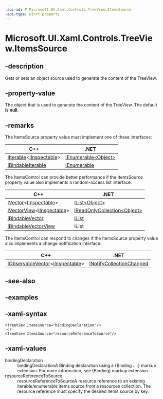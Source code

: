 ```yaml
---
-api-id: P:Microsoft.UI.Xaml.Controls.TreeView.ItemsSource
-api-type: winrt property
---
```

<!-- Property syntax.
public object ItemsSource { get;  set; }
-->

# Microsoft.UI.Xaml.Controls.TreeView.ItemsSource


## -description

Gets or sets an object source used to generate the content of the TreeView.


## -property-value

The object that is used to generate the content of the TreeView. The default is **null**.


## -remarks

The ItemsSource property value must implement one of these interfaces:

| C++ | .NET |
| -- | -- |
| [IIterable](/uwp/api/windows.foundation.collections.iiterable_t_)&lt;[IInspectable](/windows/win32/api/inspectable/nn-inspectable-iinspectable)&gt; | [IEnumerable&lt;Object&gt;](/dotnet/api/system.collections.generic.ienumerable-1?view=dotnet-uwp-10.0&preserve-view=true) |
| [IBindableIterable](/uwp/api/windows.ui.xaml.interop.ibindableiterable) | [IEnumerable](/dotnet/api/system.collections.ienumerable?view=dotnet-uwp-10.0&preserve-view=true) |

The ItemsControl can provide better performance if the ItemsSource property value also implements a random-access list interface:

| C++ | .NET |
| -- | -- |
| [IVector](/uwp/api/windows.foundation.collections.ivector_t_)&lt;[IInspectable](/windows/win32/api/inspectable/nn-inspectable-iinspectable)&gt; | [IList&lt;Object&gt;](/dotnet/api/system.collections.generic.ilist-1?view=dotnet-uwp-10.0&preserve-view=true) |
| [IVectorView](/uwp/api/windows.foundation.collections.ivectorview_t_)&lt;[IInspectable](/windows/win32/api/inspectable/nn-inspectable-iinspectable)&gt; | [IReadOnlyCollection&lt;Object&gt;](/dotnet/api/system.collections.generic.ireadonlylist-1?view=dotnet-uwp-10.0&preserve-view=true) |
| [IBindableVector](/uwp/api/windows.ui.xaml.interop.ibindablevector) | [IList](/dotnet/api/system.collections.ilist?view=dotnet-uwp-10.0&preserve-view=true) |
| [IBindableVectorView](/uwp/api/windows.ui.xaml.interop.ibindablevectorview) | IList |

The ItemsControl can respond to changes if the ItemsSource property value also implements a change notification interface:

| C++ | .NET |
| -- | -- |
| [IObservableVector](/uwp/api/windows.foundation.collections.iobservablevector_t_)&lt;[IInspectable](/windows/win32/api/inspectable/nn-inspectable-iinspectable)&gt; | [INotifyCollectionChanged](/dotnet/api/system.collections.specialized.inotifycollectionchanged?view=dotnet-uwp-10.0&preserve-view=true) |

## -see-also


## -examples


## -xaml-syntax

```xaml
<TreeView ItemsSource="bindingDeclaration"/>
-or-
<TreeView ItemsSource="resourceReferenceToSource"/>
```


## -xaml-values

<dl><dt>bindingDeclaration</dt><dd>bindingDeclarationA Binding declaration using a {Binding ....} markup extension. For more information, see {Binding} markup extension.</dd>
<dt>resourceReferenceToSource</dt><dd>resourceReferenceToSourceA resource reference to an existing iterable/enumerable items source from a resources collection. The resource reference must specify the desired items source by key.</dd>
</dl>


